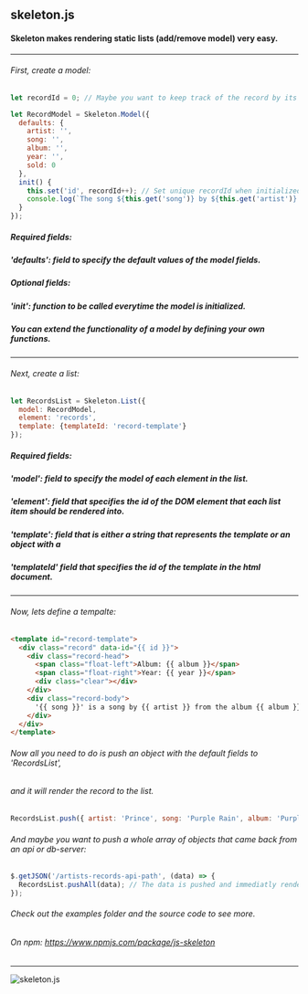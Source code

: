 ## skeleton.js
#### Skeleton makes rendering static lists (add/remove model) very easy.

---

###### First, create a model:
```js
let recordId = 0; // Maybe you want to keep track of the record by its id 

let RecordModel = Skeleton.Model({
  defaults: {
    artist: '',
    song: '',
    album: '',
    year: '',
    sold: 0
  },
  init() {
    this.set('id', recordId++); // Set unique recordId when initialized
    console.log(`The song ${this.get('song')} by ${this.get('artist')} sold ${this.get('sold')} records.`);
  }
});
```

##### Required fields:
##### 'defaults': field to specify the default values of the model fields.
##### Optional fields:
##### 'init': function to be called everytime the model is initialized.
##### You can extend the functionality of a model by defining your own functions.

--- 

###### Next, create a list:
```js
let RecordsList = Skeleton.List({
  model: RecordModel,
  element: 'records',
  template: {templateId: 'record-template'} 
});
```

##### Required fields:
##### 'model': field to specify the model of each element in the list.
##### 'element': field that specifies the id of the DOM element that each list item should be rendered into.
##### 'template': field that is either a string that represents the template or an object with a 
##### 'templateId' field that specifies the id of the template in the html document.

---

###### Now, lets define a tempalte:
```html
<template id="record-template">
  <div class="record" data-id="{{ id }}">
    <div class="record-head">
      <span class="float-left">Album: {{ album }}</span>
      <span class="float-right">Year: {{ year }}</span>
      <div class="clear"></div>
    </div>
    <div class="record-body">
      '{{ song }}' is a song by {{ artist }} from the album {{ album }} that sold {{ sold }} records.
    </div>
  </div>
</template>
```

###### Now all you need to do is push an object with the default fields to 'RecordsList',
###### and it will render the record to the list.

```js
RecordsList.push({ artist: 'Prince', song: 'Purple Rain', album: 'Purple Rain', year: 1984, sold: '22 milion'});
```

###### And maybe you want to push a whole array of objects that came back from an api or db-server:
```js
$.getJSON('/artists-records-api-path', (data) => {
  RecordsList.pushAll(data); // The data is pushed and immediatly renders   
});
```         

###### Check out the examples folder and the source code to see more.
###### On npm: https://www.npmjs.com/package/js-skeleton
---
![skeleton.js](http://bestanimations.com/Humans/Skeletons/skeleton-animated-gif-3.gif "Skeleton")

